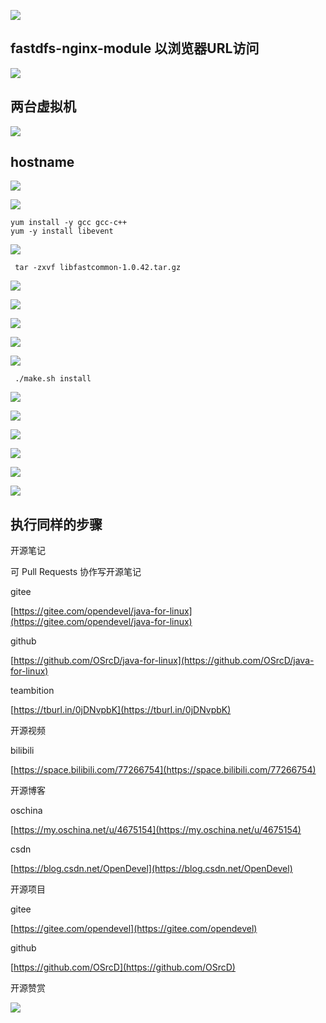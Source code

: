 

![](https://tcs.teambition.net/storage/3121d7da1951e9f2507143e0f8811908ef8f?Signature=eyJhbGciOiJIUzI1NiIsInR5cCI6IkpXVCJ9.eyJBcHBJRCI6IjU5Mzc3MGZmODM5NjMyMDAyZTAzNThmMSIsIl9hcHBJZCI6IjU5Mzc3MGZmODM5NjMyMDAyZTAzNThmMSIsIl9vcmdhbml6YXRpb25JZCI6IiIsImV4cCI6MTYxMDg5NTA2MywiaWF0IjoxNjEwMjkwMjYzLCJyZXNvdXJjZSI6Ii9zdG9yYWdlLzMxMjFkN2RhMTk1MWU5ZjI1MDcxNDNlMGY4ODExOTA4ZWY4ZiJ9.Yp304iohG_N2q79PCF3HompIXZBQFLrvDrGSOU6fFXY&download=2020-09-17%20174053.png "")

## fastdfs-nginx-module 以浏览器URL访问

![](https://tcs.teambition.net/storage/3121c9b7b3469d197ae7113dcda5ca2d5a52?Signature=eyJhbGciOiJIUzI1NiIsInR5cCI6IkpXVCJ9.eyJBcHBJRCI6IjU5Mzc3MGZmODM5NjMyMDAyZTAzNThmMSIsIl9hcHBJZCI6IjU5Mzc3MGZmODM5NjMyMDAyZTAzNThmMSIsIl9vcmdhbml6YXRpb25JZCI6IiIsImV4cCI6MTYxMDg5NTA2MywiaWF0IjoxNjEwMjkwMjYzLCJyZXNvdXJjZSI6Ii9zdG9yYWdlLzMxMjFjOWI3YjM0NjlkMTk3YWU3MTEzZGNkYTVjYTJkNWE1MiJ9.E_gWnfnvdH1bFK3rHRH9CDm7790ppoRJnPR6WHMaX_0&download=image.png "")

## 两台虚拟机

![](https://tcs.teambition.net/storage/3121a82b93c6fb6be25f7fb4776024fd9644?Signature=eyJhbGciOiJIUzI1NiIsInR5cCI6IkpXVCJ9.eyJBcHBJRCI6IjU5Mzc3MGZmODM5NjMyMDAyZTAzNThmMSIsIl9hcHBJZCI6IjU5Mzc3MGZmODM5NjMyMDAyZTAzNThmMSIsIl9vcmdhbml6YXRpb25JZCI6IiIsImV4cCI6MTYxMDg5NTA2MywiaWF0IjoxNjEwMjkwMjYzLCJyZXNvdXJjZSI6Ii9zdG9yYWdlLzMxMjFhODJiOTNjNmZiNmJlMjVmN2ZiNDc3NjAyNGZkOTY0NCJ9.f0qnp3eEZwB39byzv95hqsoESPZYAI7MExibjuEZIIU&download=image.png "")

## hostname

![](https://tcs.teambition.net/storage/3121bb0113a8134e2b0bd7fb89f67822f3ab?Signature=eyJhbGciOiJIUzI1NiIsInR5cCI6IkpXVCJ9.eyJBcHBJRCI6IjU5Mzc3MGZmODM5NjMyMDAyZTAzNThmMSIsIl9hcHBJZCI6IjU5Mzc3MGZmODM5NjMyMDAyZTAzNThmMSIsIl9vcmdhbml6YXRpb25JZCI6IiIsImV4cCI6MTYxMDg5NTA2MywiaWF0IjoxNjEwMjkwMjYzLCJyZXNvdXJjZSI6Ii9zdG9yYWdlLzMxMjFiYjAxMTNhODEzNGUyYjBiZDdmYjg5ZjY3ODIyZjNhYiJ9.aNKKZwR-nA2OZMHAxEuYvU8hA2HkhKTJdxMAZevHXiw&download=image.png "")

![](https://tcs.teambition.net/storage/312107aeb019ef9492a05f473cf9c4ba9c96?Signature=eyJhbGciOiJIUzI1NiIsInR5cCI6IkpXVCJ9.eyJBcHBJRCI6IjU5Mzc3MGZmODM5NjMyMDAyZTAzNThmMSIsIl9hcHBJZCI6IjU5Mzc3MGZmODM5NjMyMDAyZTAzNThmMSIsIl9vcmdhbml6YXRpb25JZCI6IiIsImV4cCI6MTYxMDg5NTA2MywiaWF0IjoxNjEwMjkwMjYzLCJyZXNvdXJjZSI6Ii9zdG9yYWdlLzMxMjEwN2FlYjAxOWVmOTQ5MmEwNWY0NzNjZjljNGJhOWM5NiJ9.No6FpE7H3793cJX8D9_wkkJL3BO8yNkvt2oSrt8OPO4&download=image.png "")









```shell
yum install -y gcc gcc-c++
yum -y install libevent

```

![](https://tcs.teambition.net/storage/31210363feada2dc019440585958f6165625?Signature=eyJhbGciOiJIUzI1NiIsInR5cCI6IkpXVCJ9.eyJBcHBJRCI6IjU5Mzc3MGZmODM5NjMyMDAyZTAzNThmMSIsIl9hcHBJZCI6IjU5Mzc3MGZmODM5NjMyMDAyZTAzNThmMSIsIl9vcmdhbml6YXRpb25JZCI6IiIsImV4cCI6MTYxMDg5NTA2MywiaWF0IjoxNjEwMjkwMjYzLCJyZXNvdXJjZSI6Ii9zdG9yYWdlLzMxMjEwMzYzZmVhZGEyZGMwMTk0NDA1ODU5NThmNjE2NTYyNSJ9.SNq7d24AkIIRJwpIu0r9b1_YwO6RNjNzHhe_wfPMy_I&download=image.png "")

```shell
 tar -zxvf libfastcommon-1.0.42.tar.gz

```

![](https://tcs.teambition.net/storage/312113971159ca4873b10685ea6c22c68498?Signature=eyJhbGciOiJIUzI1NiIsInR5cCI6IkpXVCJ9.eyJBcHBJRCI6IjU5Mzc3MGZmODM5NjMyMDAyZTAzNThmMSIsIl9hcHBJZCI6IjU5Mzc3MGZmODM5NjMyMDAyZTAzNThmMSIsIl9vcmdhbml6YXRpb25JZCI6IiIsImV4cCI6MTYxMDg5NTA2MywiaWF0IjoxNjEwMjkwMjYzLCJyZXNvdXJjZSI6Ii9zdG9yYWdlLzMxMjExMzk3MTE1OWNhNDg3M2IxMDY4NWVhNmMyMmM2ODQ5OCJ9.vZXoNZqXvaxT9wB8Y7F65tnisARpA8bvGE99RbpwKlc&download=image.png "")

![](https://tcs.teambition.net/storage/3121e8ad05f8868facfe6bacd50f0cd01589?Signature=eyJhbGciOiJIUzI1NiIsInR5cCI6IkpXVCJ9.eyJBcHBJRCI6IjU5Mzc3MGZmODM5NjMyMDAyZTAzNThmMSIsIl9hcHBJZCI6IjU5Mzc3MGZmODM5NjMyMDAyZTAzNThmMSIsIl9vcmdhbml6YXRpb25JZCI6IiIsImV4cCI6MTYxMDg5NTA2MywiaWF0IjoxNjEwMjkwMjYzLCJyZXNvdXJjZSI6Ii9zdG9yYWdlLzMxMjFlOGFkMDVmODg2OGZhY2ZlNmJhY2Q1MGYwY2QwMTU4OSJ9.8BcPq22c7nYCnH-6hTCKZpAmy94bEsRw0o-NoskWYHg&download=image.png "")

![](https://tcs.teambition.net/storage/3121a814e1e802559ae18a641acb5ac75a09?Signature=eyJhbGciOiJIUzI1NiIsInR5cCI6IkpXVCJ9.eyJBcHBJRCI6IjU5Mzc3MGZmODM5NjMyMDAyZTAzNThmMSIsIl9hcHBJZCI6IjU5Mzc3MGZmODM5NjMyMDAyZTAzNThmMSIsIl9vcmdhbml6YXRpb25JZCI6IiIsImV4cCI6MTYxMDg5NTA2MywiaWF0IjoxNjEwMjkwMjYzLCJyZXNvdXJjZSI6Ii9zdG9yYWdlLzMxMjFhODE0ZTFlODAyNTU5YWUxOGE2NDFhY2I1YWM3NWEwOSJ9.-MebQOD6NV6wbL-yEt5bXxjDqqLl4UXHulG1DwE0QAM&download=image.png "")

![](https://tcs.teambition.net/storage/312100c6b0a12806d5448680e8272b2e14ab?Signature=eyJhbGciOiJIUzI1NiIsInR5cCI6IkpXVCJ9.eyJBcHBJRCI6IjU5Mzc3MGZmODM5NjMyMDAyZTAzNThmMSIsIl9hcHBJZCI6IjU5Mzc3MGZmODM5NjMyMDAyZTAzNThmMSIsIl9vcmdhbml6YXRpb25JZCI6IiIsImV4cCI6MTYxMDg5NTA2MywiaWF0IjoxNjEwMjkwMjYzLCJyZXNvdXJjZSI6Ii9zdG9yYWdlLzMxMjEwMGM2YjBhMTI4MDZkNTQ0ODY4MGU4MjcyYjJlMTRhYiJ9.6xPCkzerIT60E7UfVsVJ_3xwIfTejuZ7sXVNc7PfXM8&download=image.png "")

![](https://tcs.teambition.net/storage/3121b1a0da1740cc0d7e4650a76f942cc394?Signature=eyJhbGciOiJIUzI1NiIsInR5cCI6IkpXVCJ9.eyJBcHBJRCI6IjU5Mzc3MGZmODM5NjMyMDAyZTAzNThmMSIsIl9hcHBJZCI6IjU5Mzc3MGZmODM5NjMyMDAyZTAzNThmMSIsIl9vcmdhbml6YXRpb25JZCI6IiIsImV4cCI6MTYxMDg5NTA2MywiaWF0IjoxNjEwMjkwMjYzLCJyZXNvdXJjZSI6Ii9zdG9yYWdlLzMxMjFiMWEwZGExNzQwY2MwZDdlNDY1MGE3NmY5NDJjYzM5NCJ9.HIeIDhQdG67bgVj5MX-rk54C15CrqsitfGPPH8ARUJU&download=image.png "")

```shell
 ./make.sh install

```

![](https://tcs.teambition.net/storage/3121a35a8e59a5831657c329484c6973beaf?Signature=eyJhbGciOiJIUzI1NiIsInR5cCI6IkpXVCJ9.eyJBcHBJRCI6IjU5Mzc3MGZmODM5NjMyMDAyZTAzNThmMSIsIl9hcHBJZCI6IjU5Mzc3MGZmODM5NjMyMDAyZTAzNThmMSIsIl9vcmdhbml6YXRpb25JZCI6IiIsImV4cCI6MTYxMDg5NTA2MywiaWF0IjoxNjEwMjkwMjYzLCJyZXNvdXJjZSI6Ii9zdG9yYWdlLzMxMjFhMzVhOGU1OWE1ODMxNjU3YzMyOTQ4NGM2OTczYmVhZiJ9.KCpuSU9Vadauyvxb-HThsCh2zy17sl2oOQmdoJ78j8M&download=image.png "")

![](https://tcs.teambition.net/storage/312133c0d1ce9db67d63c318f88968ed37f1?Signature=eyJhbGciOiJIUzI1NiIsInR5cCI6IkpXVCJ9.eyJBcHBJRCI6IjU5Mzc3MGZmODM5NjMyMDAyZTAzNThmMSIsIl9hcHBJZCI6IjU5Mzc3MGZmODM5NjMyMDAyZTAzNThmMSIsIl9vcmdhbml6YXRpb25JZCI6IiIsImV4cCI6MTYxMDg5NTA2MywiaWF0IjoxNjEwMjkwMjYzLCJyZXNvdXJjZSI6Ii9zdG9yYWdlLzMxMjEzM2MwZDFjZTlkYjY3ZDYzYzMxOGY4ODk2OGVkMzdmMSJ9.V9GAhJMbBP-O5xvDI4Zkk1psXBPL7jXDPBlUHhby-KI&download=image.png "")

![](https://tcs.teambition.net/storage/3121b047e39aee30b223e344e676c7821ee9?Signature=eyJhbGciOiJIUzI1NiIsInR5cCI6IkpXVCJ9.eyJBcHBJRCI6IjU5Mzc3MGZmODM5NjMyMDAyZTAzNThmMSIsIl9hcHBJZCI6IjU5Mzc3MGZmODM5NjMyMDAyZTAzNThmMSIsIl9vcmdhbml6YXRpb25JZCI6IiIsImV4cCI6MTYxMDg5NTA2MywiaWF0IjoxNjEwMjkwMjYzLCJyZXNvdXJjZSI6Ii9zdG9yYWdlLzMxMjFiMDQ3ZTM5YWVlMzBiMjIzZTM0NGU2NzZjNzgyMWVlOSJ9.HzQLyA3sIWGdKMCxIaNXVqKzmT8Jae77A6v2oyijD5g&download=image.png "")

![](https://tcs.teambition.net/storage/312133dc9a2e8ef3b684afa6f6ced51228c9?Signature=eyJhbGciOiJIUzI1NiIsInR5cCI6IkpXVCJ9.eyJBcHBJRCI6IjU5Mzc3MGZmODM5NjMyMDAyZTAzNThmMSIsIl9hcHBJZCI6IjU5Mzc3MGZmODM5NjMyMDAyZTAzNThmMSIsIl9vcmdhbml6YXRpb25JZCI6IiIsImV4cCI6MTYxMDg5NTA2MywiaWF0IjoxNjEwMjkwMjYzLCJyZXNvdXJjZSI6Ii9zdG9yYWdlLzMxMjEzM2RjOWEyZThlZjNiNjg0YWZhNmY2Y2VkNTEyMjhjOSJ9.CbrbEuCRL24abPuHLESG54u3DHWLPOmMF5wuoNxorJw&download=image.png "")

![](https://tcs.teambition.net/storage/3121f06fb672f3fee456cc32334583652d5c?Signature=eyJhbGciOiJIUzI1NiIsInR5cCI6IkpXVCJ9.eyJBcHBJRCI6IjU5Mzc3MGZmODM5NjMyMDAyZTAzNThmMSIsIl9hcHBJZCI6IjU5Mzc3MGZmODM5NjMyMDAyZTAzNThmMSIsIl9vcmdhbml6YXRpb25JZCI6IiIsImV4cCI6MTYxMDg5NTA2MywiaWF0IjoxNjEwMjkwMjYzLCJyZXNvdXJjZSI6Ii9zdG9yYWdlLzMxMjFmMDZmYjY3MmYzZmVlNDU2Y2MzMjMzNDU4MzY1MmQ1YyJ9.gALn-FeeN816qgveqyL05jnfK92NDfC8TxhOCtX7aww&download=image.png "")

![](https://tcs.teambition.net/storage/31211af17079f0dc1f374cd41aed69e5e7c7?Signature=eyJhbGciOiJIUzI1NiIsInR5cCI6IkpXVCJ9.eyJBcHBJRCI6IjU5Mzc3MGZmODM5NjMyMDAyZTAzNThmMSIsIl9hcHBJZCI6IjU5Mzc3MGZmODM5NjMyMDAyZTAzNThmMSIsIl9vcmdhbml6YXRpb25JZCI6IiIsImV4cCI6MTYxMDg5NTA2MywiaWF0IjoxNjEwMjkwMjYzLCJyZXNvdXJjZSI6Ii9zdG9yYWdlLzMxMjExYWYxNzA3OWYwZGMxZjM3NGNkNDFhZWQ2OWU1ZTdjNyJ9.7aNzbjjwW0JIgedQwoRCcqurPDQSohDapko-Lu50WXw&download=image.png "")

## 执行同样的步骤

开源笔记

可 Pull Requests 协作写开源笔记

gitee

[https://gitee.com/opendevel/java-for-linux](https://gitee.com/opendevel/java-for-linux)

github

[https://github.com/OSrcD/java-for-linux](https://github.com/OSrcD/java-for-linux)

teambition

[https://tburl.in/0jDNvpbK](https://tburl.in/0jDNvpbK)

开源视频

bilibili

[https://space.bilibili.com/77266754](https://space.bilibili.com/77266754)

开源博客

oschina

[https://my.oschina.net/u/4675154](https://my.oschina.net/u/4675154)

csdn

[https://blog.csdn.net/OpenDevel](https://blog.csdn.net/OpenDevel)

开源项目

gitee

[https://gitee.com/opendevel](https://gitee.com/opendevel)

github

[https://github.com/OSrcD](https://github.com/OSrcD)

开源赞赏

![](https://tcs.teambition.net/storage/3121aed56e96d914e1046f3b498b493ce232?Signature=eyJhbGciOiJIUzI1NiIsInR5cCI6IkpXVCJ9.eyJBcHBJRCI6IjU5Mzc3MGZmODM5NjMyMDAyZTAzNThmMSIsIl9hcHBJZCI6IjU5Mzc3MGZmODM5NjMyMDAyZTAzNThmMSIsIl9vcmdhbml6YXRpb25JZCI6IiIsImV4cCI6MTYxMDg5NTA2MywiaWF0IjoxNjEwMjkwMjYzLCJyZXNvdXJjZSI6Ii9zdG9yYWdlLzMxMjFhZWQ1NmU5NmQ5MTRlMTA0NmYzYjQ5OGI0OTNjZTIzMiJ9.WJxsRbv4gSjD822HvQ6xJX2fyN0EH17q0hp6HNbmXWw&download=image.png "")

